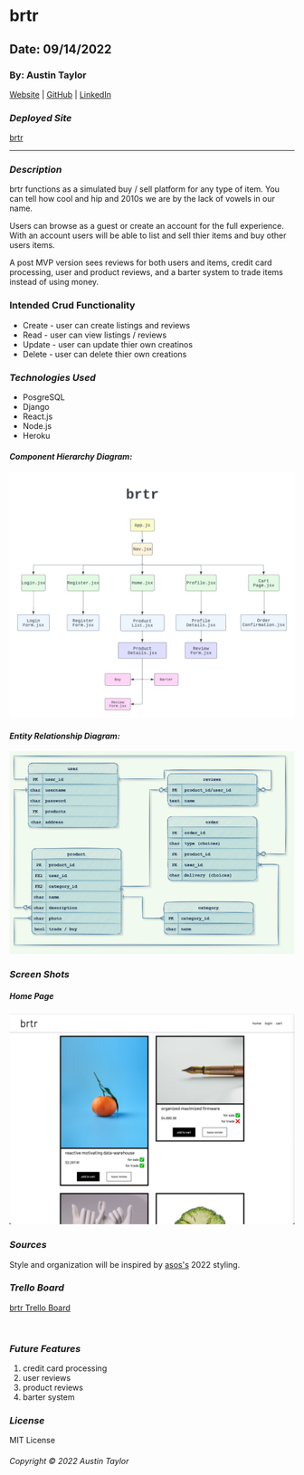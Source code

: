 # brtr

## Date: 09/14/2022

### By: Austin Taylor

[Website](https://wwww.austinrt.io) | [GitHub](https://github.com/austin-rt) | [LinkedIn](https://www.linkedin.com/in/austinrt/)


### **_Deployed Site_**

[brtr](https://brtr-app.herokuapp.com/)


---
### **_Description_**

brtr functions as a simulated buy / sell platform for any type of item. You can tell how cool and hip and 2010s we are by the lack of vowels in our name.

Users can browse as a guest or create an account for the full experience. With an account users will be able to list and sell thier items and buy other users items.

A post MVP version sees reviews for both users and items, credit card processing, user and product reviews, and a barter system to trade items instead of using money.

### Intended Crud Functionality

- Create - user can create listings and reviews
- Read - user can view listings / reviews
- Update - user can update thier own creatinos
- Delete - user can delete thier own creations

### **_Technologies Used_**

- PosgreSQL
- Django
- React.js
- Node.js
- Heroku

#### **_Component Hierarchy Diagram:_**
![Component Hierarchy Diagram](./images/brtr-CHD.png "Component Hierarchy Diagram")

#### **_Entity Relationship Diagram:_**
![Entity Relationship Diagram](./images/brtr-ERD.png "Entity Relationship Diagram")


### **_Screen Shots_**


##### Home Page
![brtr home](./images/brtr-1.png "Home Page")



### **_Sources_**

Style and organization will be inspired by [asos's](https://www.asos.com/) 2022 styling.

### ***Trello Board***

[brtr Trello Board](https://trello.com/b/z5jejlqh/brtr)

<br />

### ***Future Features***
1. credit card processing
2. user reviews
3. product reviews
4. barter system

### ***License***

MIT License

###### Copyright &copy; 2022 Austin Taylor